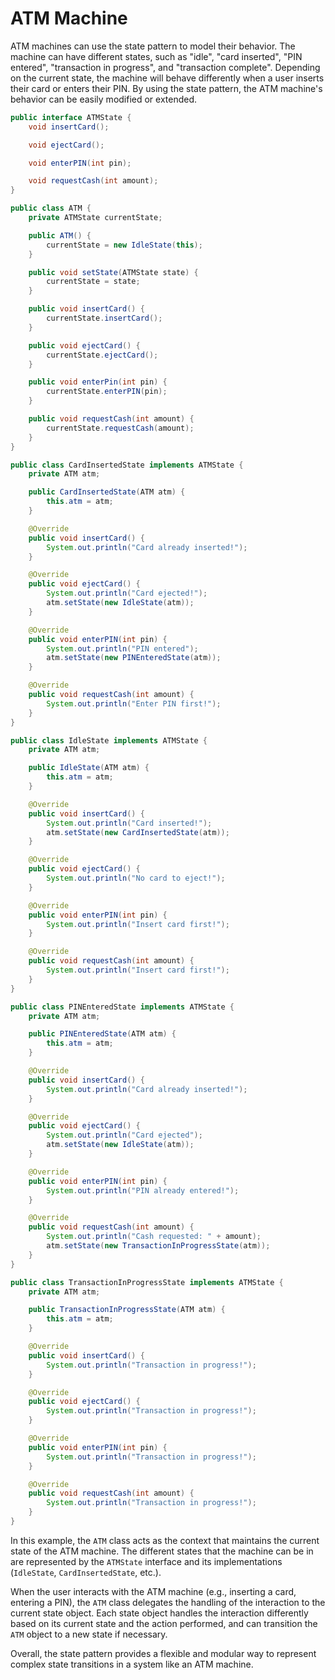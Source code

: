 # ATM Machine
ATM machines can use the state pattern to model their behavior. The machine can have different states, such as "idle", "card inserted", "PIN entered", "transaction in progress", and "transaction complete". Depending on the current state, the machine will behave differently when a user inserts their card or enters their PIN. By using the state pattern, the ATM machine's behavior can be easily modified or extended.
```java
public interface ATMState {
    void insertCard();

    void ejectCard();

    void enterPIN(int pin);

    void requestCash(int amount);
}

public class ATM {
    private ATMState currentState;

    public ATM() {
        currentState = new IdleState(this);
    }

    public void setState(ATMState state) {
        currentState = state;
    }

    public void insertCard() {
        currentState.insertCard();
    }

    public void ejectCard() {
        currentState.ejectCard();
    }

    public void enterPin(int pin) {
        currentState.enterPIN(pin);
    }

    public void requestCash(int amount) {
        currentState.requestCash(amount);
    }
}

public class CardInsertedState implements ATMState {
    private ATM atm;

    public CardInsertedState(ATM atm) {
        this.atm = atm;
    }

    @Override
    public void insertCard() {
        System.out.println("Card already inserted!");
    }

    @Override
    public void ejectCard() {
        System.out.println("Card ejected!");
        atm.setState(new IdleState(atm));
    }

    @Override
    public void enterPIN(int pin) {
        System.out.println("PIN entered");
        atm.setState(new PINEnteredState(atm));
    }

    @Override
    public void requestCash(int amount) {
        System.out.println("Enter PIN first!");
    }
}

public class IdleState implements ATMState {
    private ATM atm;

    public IdleState(ATM atm) {
        this.atm = atm;
    }

    @Override
    public void insertCard() {
        System.out.println("Card inserted!");
        atm.setState(new CardInsertedState(atm));
    }

    @Override
    public void ejectCard() {
        System.out.println("No card to eject!");
    }

    @Override
    public void enterPIN(int pin) {
        System.out.println("Insert card first!");
    }

    @Override
    public void requestCash(int amount) {
        System.out.println("Insert card first!");
    }
}

public class PINEnteredState implements ATMState {
    private ATM atm;

    public PINEnteredState(ATM atm) {
        this.atm = atm;
    }

    @Override
    public void insertCard() {
        System.out.println("Card already inserted!");
    }

    @Override
    public void ejectCard() {
        System.out.println("Card ejected");
        atm.setState(new IdleState(atm));
    }

    @Override
    public void enterPIN(int pin) {
        System.out.println("PIN already entered!");
    }

    @Override
    public void requestCash(int amount) {
        System.out.println("Cash requested: " + amount);
        atm.setState(new TransactionInProgressState(atm));
    }
}

public class TransactionInProgressState implements ATMState {
    private ATM atm;

    public TransactionInProgressState(ATM atm) {
        this.atm = atm;
    }

    @Override
    public void insertCard() {
        System.out.println("Transaction in progress!");
    }

    @Override
    public void ejectCard() {
        System.out.println("Transaction in progress!");
    }

    @Override
    public void enterPIN(int pin) {
        System.out.println("Transaction in progress!");
    }

    @Override
    public void requestCash(int amount) {
        System.out.println("Transaction in progress!");
    }
}
```
In this example, the `ATM` class acts as the context that maintains the current state of the ATM machine. The different states that the machine can be in are represented by the `ATMState` interface and its implementations (`IdleState`, `CardInsertedState`, etc.).

When the user interacts with the ATM machine (e.g., inserting a card, entering a PIN), the `ATM` class delegates the handling of the interaction to the current state object. Each state object handles the interaction differently based on its current state and the action performed, and can transition the `ATM` object to a new state if necessary.

Overall, the state pattern provides a flexible and modular way to represent complex state transitions in a system like an ATM machine.